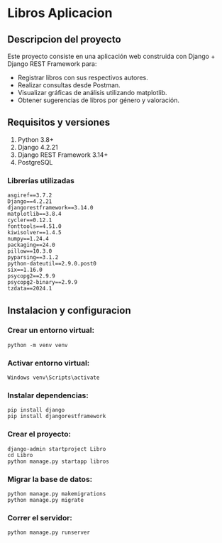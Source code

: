 # Libros Aplicacion

## Descripcion del proyecto
Este proyecto consiste en una aplicación web construida con Django + Django REST Framework para:

- Registrar libros con sus respectivos autores.
- Realizar consultas desde Postman.
- Visualizar gráficas de análisis utilizando matplotlib.
- Obtener sugerencias de libros por género y valoración.

## Requisitos y versiones

1. Python 3.8+
2. Django 4.2.21
3. Django REST Framework 3.14+
4. PostgreSQL

### Librerías utilizadas

```
asgiref==3.7.2
Django==4.2.21
djangorestframework==3.14.0
matplotlib==3.8.4
cycler==0.12.1
fonttools==4.51.0
kiwisolver==1.4.5
numpy==1.24.4
packaging==24.0
pillow==10.3.0
pyparsing==3.1.2
python-dateutil==2.9.0.post0
six==1.16.0
psycopg2==2.9.9
psycopg2-binary==2.9.9
tzdata==2024.1
```

## Instalacion y configuracion 

### Crear un entorno virtual:
```
python -m venv venv
```

### Activar entorno virtual:
```
Windows venv\Scripts\activate
```

### Instalar dependencias:
```
pip install django
pip install djangorestframework
```

### Crear el proyecto:
```
django-admin startproject Libro 
cd Libro
python manage.py startapp libros
```

### Migrar la base de datos:
```
python manage.py makemigrations
python manage.py migrate
```

### Correr el servidor:
```
python manage.py runserver
```



